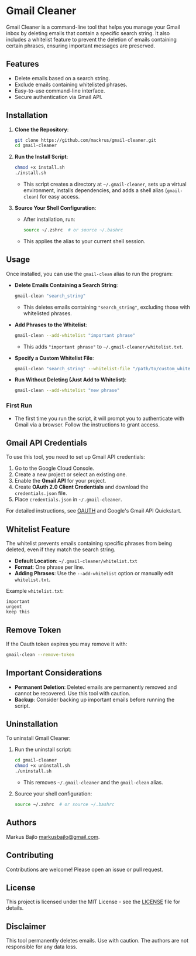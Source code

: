 # Gmail Cleaner

Gmail Cleaner is a command-line tool that helps you manage your Gmail inbox by deleting emails that contain a specific search string. It also includes a whitelist feature to prevent the deletion of emails containing certain phrases, ensuring important messages are preserved.

## Features

- Delete emails based on a search string.
- Exclude emails containing whitelisted phrases.
- Easy-to-use command-line interface.
- Secure authentication via Gmail API.

## Installation

1. **Clone the Repository**:

   ```bash
   git clone https://github.com/mackrus/gmail-cleaner.git
   cd gmail-cleaner
   ```

2. **Run the Install Script**:

   ```bash
   chmod +x install.sh
   ./install.sh
   ```

   - This script creates a directory at `~/.gmail-cleaner`, sets up a virtual environment, installs dependencies, and adds a shell alias (`gmail-clean`) for easy access.

3. **Source Your Shell Configuration**:

   - After installation, run:

     ```bash
     source ~/.zshrc  # or source ~/.bashrc
     ```
   - This applies the alias to your current shell session.

## Usage

Once installed, you can use the `gmail-clean` alias to run the program:

- **Delete Emails Containing a Search String**:

  ```bash
  gmail-clean "search_string"
  ```

  - This deletes emails containing `"search_string"`, excluding those with whitelisted phrases.

- **Add Phrases to the Whitelist**:

  ```bash
  gmail-clean --add-whitelist "important phrase"
  ```

  - This adds `"important phrase"` to `~/.gmail-cleaner/whitelist.txt`.

- **Specify a Custom Whitelist File**:

  ```bash
  gmail-clean "search_string" --whitelist-file "/path/to/custom_whitelist.txt"
  ```

- **Run Without Deleting (Just Add to Whitelist)**:

  ```bash
  gmail-clean --add-whitelist "new phrase"
  ```

### First Run

- The first time you run the script, it will prompt you to authenticate with Gmail via a browser. Follow the instructions to grant access.

## Gmail API Credentials

To use this tool, you need to set up Gmail API credentials:

1. Go to the Google Cloud Console.
2. Create a new project or select an existing one.
3. Enable the **Gmail API** for your project.
4. Create **OAuth 2.0 Client Credentials** and download the `credentials.json` file.
5. Place `credentials.json` in `~/.gmail-cleaner`.

For detailed instructions, see [OAUTH](OAUTH) and Google's Gmail API Quickstart.


## Whitelist Feature

The whitelist prevents emails containing specific phrases from being deleted, even if they match the search string.

- **Default Location**: `~/.gmail-cleaner/whitelist.txt`
- **Format**: One phrase per line.
- **Adding Phrases**: Use the `--add-whitelist` option or manually edit `whitelist.txt`.

Example `whitelist.txt`:

```
important
urgent
keep this
```

## Remove Token

If the Oauth token expires you may remove it with:
```bash 
gmail-clean --remove-token
```

## Important Considerations

- **Permanent Deletion**: Deleted emails are permanently removed and cannot be recovered. Use this tool with caution.
- **Backup**: Consider backing up important emails before running the script.

## Uninstallation

To uninstall Gmail Cleaner:

1. Run the uninstall script:

   ```bash
   cd gmail-cleaner
   chmod +x uninstall.sh
   ./uninstall.sh
   ```

   - This removes `~/.gmail-cleaner` and the `gmail-clean` alias.

2. Source your shell configuration:

   ```bash
   source ~/.zshrc  # or source ~/.bashrc
   ```

## Authors

Markus Bajlo [markusbajlo@gmail.com](email).

## Contributing

Contributions are welcome! Please open an issue or pull request.

## License

This project is licensed under the MIT License - see the [LICENSE](LICENSE) file for details.

## Disclaimer

This tool permanently deletes emails. Use with caution. The authors are not responsible for any data loss.

